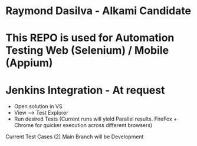 # Raymond Dasilva - Alkami Candidate
# This REPO is used for Automation Testing Web (Selenium) / Mobile (Appium)
# Jenkins Integration - At request


- Open solution in VS 
- View --> Test Explorer
- Run desired Tests (Current runs will yield Parallel results. FireFox + Chrome for quicker execution across different browsers)

Current Test Cases (2)
Main Branch will be Development
